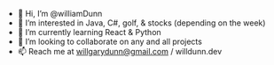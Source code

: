 - 👋 Hi, I’m @williamDunn
- 👀 I’m interested in Java, C#, golf, & stocks (depending on the week)
- 🌱 I’m currently learning React & Python
- 💞️ I’m looking to collaborate on any and all projects
- 📫 Reach me at willgarydunn@gmail.com / willdunn.dev

<!---
williamDunn/williamDunn is a ✨ special ✨ repository because its `README.md` (this file) appears on your GitHub profile.
You can click the Preview link to take a look at your changes.
--->
